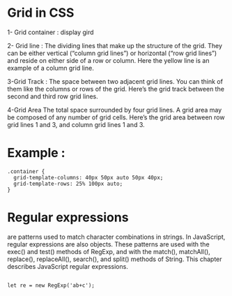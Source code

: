 # Grid in CSS


1-  Grid container : 
  display gird


  2- Grid line :
  The dividing lines that make up the structure of the grid. They can be either vertical (“column grid lines”) or horizontal (“row grid lines”) and reside on either side of a row or column. Here the yellow line is an example of a column grid line.


3-Grid Track :
The space between two adjacent grid lines. You can think of them like the columns or rows of the grid. Here’s the grid track between the second and third row grid lines.

4-Grid Area
The total space surrounded by four grid lines. A grid area may be composed of any number of grid cells. Here’s the grid area between row grid lines 1 and 3, and column grid lines 1 and 3.



# Example :
```
.container {
  grid-template-columns: 40px 50px auto 50px 40px;
  grid-template-rows: 25% 100px auto;
}
```
# Regular expressions 


are patterns used to match character combinations in strings. In JavaScript, regular expressions are also objects. These patterns are used with the exec() and test() methods of RegExp, and with the match(), matchAll(), replace(), replaceAll(), search(), and split() methods of String. This chapter describes JavaScript regular expressions.

```

let re = new RegExp('ab+c');
```
